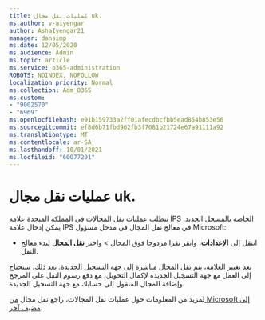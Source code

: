 ```yaml
---
title: عمليات نقل مجال uk.
ms.author: v-aiyengar
author: AshaIyengar21
manager: dansimp
ms.date: 12/05/2020
ms.audience: Admin
ms.topic: article
ms.service: o365-administration
ROBOTS: NOINDEX, NOFOLLOW
localization_priority: Normal
ms.collection: Adm_O365
ms.custom:
- "9002570"
- "6969"
ms.openlocfilehash: e91b159733a2ff01afecdbcfbb5ead854b853e56
ms.sourcegitcommit: ef8d6b71fbd962fb3f7081b21724e67a91111a92
ms.translationtype: MT
ms.contentlocale: ar-SA
ms.lasthandoff: 10/01/2021
ms.locfileid: "60077201"
---
```

# <a name="uk-domain-transfers"></a>عمليات نقل مجال uk.

تتطلب عمليات نقل المجالات في المملكة المتحدة علامة IPS الخاصة بالمسجل الجديد. يمكن إدخال علامة IPS في معالج نقل المجال في مدخل مسؤول Microsoft:

- انتقل إلى **الإعدادات**، وانقر نقرا مزدوجا فوق المجال  >  واختر **نقل المجال** لبدء معالج النقل.

بعد تغيير العلامة، يتم نقل المجال مباشرة إلى جهة التسجيل الجديدة. بعد ذلك، ستحتاج إلى العمل مع جهة التسجيل الجديدة لإكمال التحويل، مع دفع رسوم النقل على المرجح وإضافة المجال المنقول إلى حسابك مع جهة التسجيل الجديدة.

لمزيد من المعلومات حول عمليات نقل المجالات، راجع نقل مجال [من Microsoft إلى مضيف آخر](https://docs.microsoft.com/microsoft-365/admin/get-help-with-domains/transfer-a-domain-from-microsoft-to-another-host).
